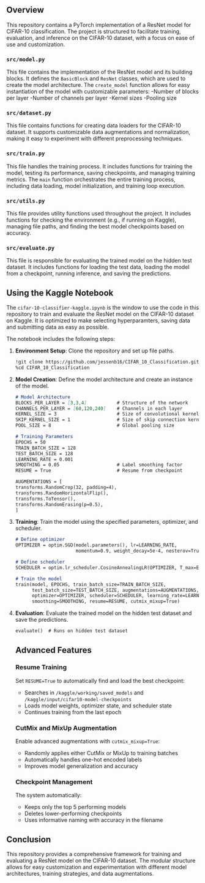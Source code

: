 ## Overview

This repository contains a PyTorch implementation of a ResNet model for CIFAR-10 classification. The project is structured to facilitate training, evaluation, and inference on the CIFAR-10 dataset, with a focus on ease of use and customization.





### `src/model.py`
This file contains the implementation of the ResNet model and its building blocks. It defines the `BasicBlock` and `ResNet` classes, which are used to create the model architecture. The `create_model` function allows for easy instantiation of the model with customizable parameters:
    -Number of blocks per layer
    -Number of channels per layer
    -Kernel sizes
    -Pooling size

### `src/dataset.py`
This file contains functions for creating data loaders for the CIFAR-10 dataset. It supports customizable data augmentations and normalization, making it easy to experiment with different preprocessing techniques.

### `src/train.py`
This file handles the training process. It includes functions for training the model, testing its performance, saving checkpoints, and managing training metrics. The `main` function orchestrates the entire training process, including data loading, model initialization, and training loop execution.

### `src/utils.py`
This file provides utility functions used throughout the project. It includes functions for checking the environment (e.g., if running on Kaggle), managing file paths, and finding the best model checkpoints based on accuracy.

### `src/evaluate.py`
This file is responsible for evaluating the trained model on the hidden test dataset. It includes functions for loading the test data, loading the model from a checkpoint, running inference, and saving the predictions.


## Using the Kaggle Notebook

The `cifar-10-classifier-kaggle.ipynb` is the window to use the code in this repository to train and evaluate the ResNet model on the CIFAR-10 dataset on Kaggle. It is optimized to make selecting hyperparamters, saving data and submitting data as easy as possible.  

The notebook includes the following steps:

1. **Environment Setup**: Clone the repository and set up file paths.
    ```markdown
    !git clone https://github.com/jessenb16/CIFAR_10_Classification.git
    %cd CIFAR_10_Classification
    ```
2. **Model Creation**: Define the model architecture and create an instance of the model.

    ```markdown
    # Model Architecture
    BLOCKS_PER_LAYER = [3,3,4]           # Structure of the network
    CHANNELS_PER_LAYER = [60,120,240]    # Channels in each layer
    KERNEL_SIZE = 3                      # Size of convolutional kernels
    SKIP_KERNEL_SIZE = 1                 # Size of skip connection kernels
    POOL_SIZE = 8                        # Global pooling size

    # Training Parameters
    EPOCHS = 50
    TRAIN_BATCH_SIZE = 128
    TEST_BATCH_SIZE = 128
    LEARNING_RATE = 0.001
    SMOOTHING = 0.05                     # Label smoothing factor
    RESUME = True                        # Resume from checkpoint

    AUGMENTATIONS = [
    transforms.RandomCrop(32, padding=4),
    transforms.RandomHorizontalFlip(),
    transforms.ToTensor(),
    transforms.RandomErasing(p=0.5),    
    ]
    ```
3. **Training**: Train the model using the specified parameters, optimizer, and scheduler.
    ```markdown
    # Define optimizer
    OPTIMIZER = optim.SGD(model.parameters(), lr=LEARNING_RATE, 
                          momentum=0.9, weight_decay=5e-4, nesterov=True)

    # Define scheduler
    SCHEDULER = optim.lr_scheduler.CosineAnnealingLR(OPTIMIZER, T_max=EPOCHS)

    # Train the model
    train(model, EPOCHS, train_batch_size=TRAIN_BATCH_SIZE, 
          test_batch_size=TEST_BATCH_SIZE, augmentations=AUGMENTATIONS,
          optimizer=OPTIMIZER, scheduler=SCHEDULER, learning_rate=LEARNING_RATE, 
          smoothing=SMOOTHING, resume=RESUME, cutmix_mixup=True)
    ```
4. **Evaluation**: Evaluate the trained model on the hidden test dataset and save the predictions.

    ```markdown
    evaluate()  # Runs on hidden test dataset
    ```

    ## Advanced Features

    ### Resume Training
    Set `RESUME=True` to automatically find and load the best checkpoint:

    - Searches in `/kaggle/working/saved_models` and `/kaggle/input/cifar10-model-checkpoints`
    - Loads model weights, optimizer state, and scheduler state
    - Continues training from the last epoch

    ### CutMix and MixUp Augmentation
    Enable advanced augmentations with `cutmix_mixup=True`:

    - Randomly applies either CutMix or MixUp to training batches
    - Automatically handles one-hot encoded labels
    - Improves model generalization and accuracy

    ### Checkpoint Management
    The system automatically:

    - Keeps only the top 5 performing models
    - Deletes lower-performing checkpoints
    - Uses informative naming with accuracy in the filename

## Conclusion

This repository provides a comprehensive framework for training and evaluating a ResNet model on the CIFAR-10 dataset. The modular structure allows for easy customization and experimentation with different model architectures, training strategies, and data augmentations.

